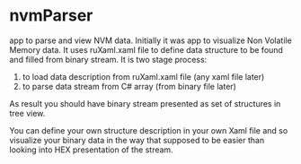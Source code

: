 # nvmParser
app to parse and view NVM data.
Initially it was app to visualize Non Volatile Memory data.
It uses ruXaml.xaml file to define data structure to be found and filled from binary stream.
It is two stage process:
1. to load data description from ruXaml.xaml file (any xaml file later)
2. to parse data stream from C# array (from binary file later)

As result you should have binary stream presented as set of structures in tree view.

You can define your own structure description in your own Xaml file and so visualize your binary data in the way that supposed to be easier than looking into HEX presentation of the stream.
